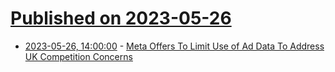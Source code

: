 # [Published on 2023-05-26](index.md)

* [2023-05-26, 14:00:00](https://tech.slashdot.org/story/23/05/26/1229223/meta-offers-to-limit-use-of-ad-data-to-address-uk-competition-concerns?utm_source=rss1.0mainlinkanon&utm_medium=feed) - [Meta Offers To Limit Use of Ad Data To Address UK Competition Concerns](https://tech.slashdot.org/story/23/05/26/1229223/meta-offers-to-limit-use-of-ad-data-to-address-uk-competition-concerns?utm_source=rss1.0mainlinkanon&utm_medium=feed)
